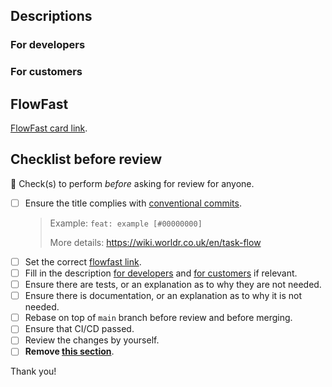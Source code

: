 ## Descriptions

### For developers

<!--- A description of what this pull request does as a short, bullet-point summary. -->

### For customers

<!---
If this section exists, then it means that the description in this block should be included in the release notes.

Feel free to delete this section.
-->

## FlowFast

<!--- Change the XXX to the card number and it should work™ -->

[FlowFast card link](https://worldr.flowfast.io/XXX).

<!---
## Notes to myself
- [ ] Rebase after merging #XX on the latest main: `git rebase --onto main "PREVIOUS_BRANCH_NAME"`
-->

## Checklist before review

🙏 Check(s) to perform _before_ asking for review for anyone.

- [ ] Ensure the title complies with [conventional commits](https://www.conventionalcommits.org/en/v1.0.0/).
  > Example: `feat: example [#00000000]`
  >
  > More details:
  > https://wiki.worldr.co.uk/en/task-flow
- [ ] Set the correct [flowfast link](#flowfast).
- [ ] Fill in the description [for developers](#for-developers) and [for customers](#for-customers) if relevant.
- [ ] Ensure there are tests, or an explanation as to why they are not needed.
- [ ] Ensure there is documentation, or an explanation as to why it is not needed.
- [ ] Rebase on top of `main` branch before review and before merging.
- [ ] Ensure that CI/CD passed.
- [ ] Review the changes by yourself.
- [ ] **Remove [this section](#checklist-before-review)**.

Thank you!
